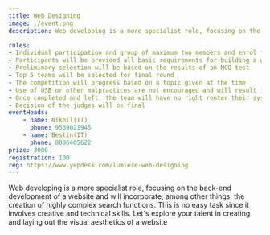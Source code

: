 ```yaml
---
title: Web Designing
image: ./event.png
description: Web developing is a more specialist role, focusing on the back-end development of a website and will incorporate, among other things, the creation of highly complex search functions. This is no easy task since it involves creative and technical skills. Let's explore your talent in creating and laying out the visual aesthetics of a website

rules: 
- Individual participation and group of maximum two members and enrol for the contest
- Participants will be provided all basic requirements for building a website (This includes a Desktop, Text editor etc.)
- Preliminary selection will be based on the results of an MCQ test
- Top 5 teams will be selected for final round
- The competition will progress based on a topic given at the time
- Use of USB or other malpractices are not encouraged and will result in disqualification
- Once completed and left, the team will have no right renter their system.
- Decision of the judges will be final
eventHeads:
    - name: Nikhil(IT)
      phone: 9539021945
    - name: Bestin(IT)
      phone: 8086405622
prize: 3000
registration: 100
reg: https://www.yepdesk.com/lumiere-web-designing
---
```

Web developing is a more specialist role, focusing on the back-end development of a website and will incorporate, among other things, the creation of highly complex search functions. This is no easy task since it involves creative and technical skills. Let's explore your talent in creating and laying out the visual aesthetics of a website